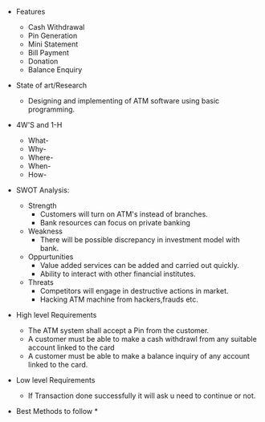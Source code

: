 * Features
     * Cash Withdrawal
     * Pin Generation
     * Mini Statement
     * Bill Payment
     * Donation
     * Balance Enquiry
* State of art/Research
     * Designing and implementing of ATM software using basic programming.
* 4W'S and 1-H
   * What-
   * Why-
   * Where-
   * When-
   * How-
* SWOT Analysis:
  * Strength
    * Customers will turn on ATM's instead of branches.
    * Bank resources can focus on private banking
  * Weakness
    * There will be possible discrepancy in investment model with bank.
  * Oppurtunities
    * Value added services can be added and carried out quickly.
    * Ability to interact with other financial institutes.
  * Threats
    * Competitors will engage in destructive actions in market.
    * Hacking ATM machine from hackers,frauds etc.

* High level Requirements
  * The ATM system shall accept a Pin from the customer.
  * A customer must be able to make a cash withdrawl from any suitable account linked to the card
  * A customer must be able to make a balance inquiry of any account linked to the card.
* Low level Requirements
  * If Transaction done successfully it will ask u need to continue or not.
* Best Methods to follow
  * 
